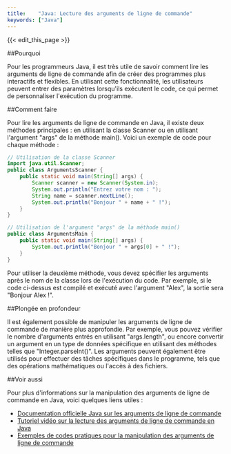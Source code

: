 ```yaml
---
title:    "Java: Lecture des arguments de ligne de commande"
keywords: ["Java"]
---
```


{{< edit_this_page >}}

##Pourquoi

Pour les programmeurs Java, il est très utile de savoir comment lire les arguments de ligne de commande afin de créer des programmes plus interactifs et flexibles. En utilisant cette fonctionnalité, les utilisateurs peuvent entrer des paramètres lorsqu'ils exécutent le code, ce qui permet de personnaliser l'exécution du programme.

##Comment faire

Pour lire les arguments de ligne de commande en Java, il existe deux méthodes principales : en utilisant la classe Scanner ou en utilisant l'argument "args" de la méthode main(). Voici un exemple de code pour chaque méthode :

```Java
// Utilisation de la classe Scanner
import java.util.Scanner;
public class ArgumentsScanner {
    public static void main(String[] args) {
        Scanner scanner = new Scanner(System.in);
        System.out.println("Entrez votre nom : ");
        String name = scanner.nextLine();
        System.out.println("Bonjour " + name + " !");
    }
}
```

```Java
// Utilisation de l'argument "args" de la méthode main()
public class ArgumentsMain {
    public static void main(String[] args) {
        System.out.println("Bonjour " + args[0] + " !");
    }
}
```

Pour utiliser la deuxième méthode, vous devez spécifier les arguments après le nom de la classe lors de l'exécution du code. Par exemple, si le code ci-dessus est compilé et exécuté avec l'argument "Alex", la sortie sera "Bonjour Alex !".

##Plongée en profondeur

Il est également possible de manipuler les arguments de ligne de commande de manière plus approfondie. Par exemple, vous pouvez vérifier le nombre d'arguments entrés en utilisant "args.length", ou encore convertir un argument en un type de données spécifique en utilisant des méthodes telles que "Integer.parseInt()". Les arguments peuvent également être utilisés pour effectuer des tâches spécifiques dans le programme, tels que des opérations mathématiques ou l'accès à des fichiers.

##Voir aussi

Pour plus d'informations sur la manipulation des arguments de ligne de commande en Java, voici quelques liens utiles :

- [Documentation officielle Java sur les arguments de ligne de commande](https://docs.oracle.com/javase/tutorial/essential/environment/cmdLineArgs.html)
- [Tutoriel vidéo sur la lecture des arguments de ligne de commande en Java](https://www.youtube.com/watch?v=WTyQNUuqgmo)
- [Exemples de codes pratiques pour la manipulation des arguments de ligne de commande](https://www.baeldung.com/java-command-line-arguments)